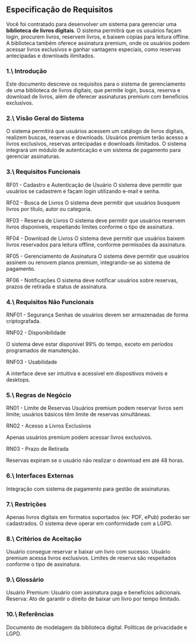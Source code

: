 ## **Especificação de Requisitos**

Você foi contratado para desenvolver um sistema para gerenciar uma **biblioteca de livros digitais**. O sistema permitirá que os usuários façam login, procurem livros, reservem livros, e baixem cópias para leitura offline. A biblioteca também oferece assinatura premium, onde os usuários podem acessar livros exclusivos e ganhar vantagens especiais, como reservas antecipadas e downloads ilimitados.

### 1.\ **Introdução**

Este documento descreve os requisitos para o sistema de gerenciamento de uma biblioteca de livros digitais, que permite login, busca, reserva e download de livros, além de oferecer assinaturas premium com benefícios exclusivos.

### 2.\ **Visão Geral do Sistema**

O sistema permitirá que usuários acessem um catálogo de livros digitais, realizem buscas, reservas e downloads. Usuários premium terão acesso a livros exclusivos, reservas antecipadas e downloads ilimitados. O sistema integrará um módulo de autenticação e um sistema de pagamento para gerenciar assinaturas.

### 3.\ **Requisitos Funcionais**

RF01 - Cadastro e Autenticação de Usuário
O sistema deve permitir que usuários se cadastrem e façam login utilizando e-mail e senha.

RF02 - Busca de Livros
O sistema deve permitir que usuários busquem livros por título, autor ou categoria.

RF03 - Reserva de Livros
O sistema deve permitir que usuários reservem livros disponíveis, respeitando limites conforme o tipo de assinatura.

RF04 - Download de Livros
O sistema deve permitir que usuários baixem livros reservados para leitura offline, conforme permissões da assinatura.

RF05 - Gerenciamento de Assinatura
O sistema deve permitir que usuários assinem ou renovem planos premium, integrando-se ao sistema de pagamento.

RF06 - Notificações
O sistema deve notificar usuários sobre reservas, prazos de retirada e status de assinatura.

### 4.\ **Requisitos Não Funcionais**

RNF01 - Segurança
Senhas de usuários devem ser armazenadas de forma criptografada.

RNF02 - Disponibilidade

O sistema deve estar disponível 99% do tempo, exceto em períodos programados de manutenção.

RNF03 - Usabilidade

A interface deve ser intuitiva e acessível em dispositivos móveis e desktops.

### 5.\ **Regras de Negócio**

RN01 - Limite de Reservas
Usuários premium podem reservar livros sem limite; usuários básicos têm limite de reservas simultâneas.

RN02 - Acesso a Livros Exclusivos

Apenas usuários premium podem acessar livros exclusivos.

RN03 - Prazo de Retirada

Reservas expiram se o usuário não realizar o download em até 48 horas.

### 6.\ **Interfaces Externas**

Integração com sistema de pagamento para gestão de assinaturas.

### 7.\ **Restrições**

Apenas livros digitais em formatos suportados (ex: PDF, ePub) poderão ser cadastrados.
O sistema deve operar em conformidade com a LGPD.

### 8.\ **Critérios de Aceitação**

Usuário consegue reservar e baixar um livro com sucesso.
Usuário premium acessa livros exclusivos.
Limites de reserva são respeitados conforme o tipo de assinatura.

### 9.\ **Glossário**

Usuário Premium: Usuário com assinatura paga e benefícios adicionais.
Reserva: Ato de garantir o direito de baixar um livro por tempo limitado.

### 10.\ **Referências**

Documento de modelagem da biblioteca digital.
Políticas de privacidade e LGPD.